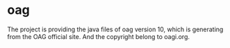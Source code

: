 # oag

The project is providing the java files of oag version 10, which is generating from the OAG official site. 
And the copyright belong to oagi.org.
